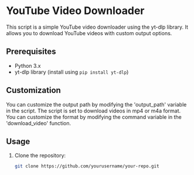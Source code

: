 # YouTube Video Downloader

This script is a simple YouTube video downloader using the yt-dlp library. It allows you to download YouTube videos with custom output options.

## Prerequisites

- Python 3.x
- yt-dlp library (install using `pip install yt-dlp`)

## Customization

You can customize the output path by modifying the 'output_path' variable in the script.
The script is set to download videos in mp4 or m4a format. You can customize the format by modifying the command variable in the 'download_video' function.

## Usage

1. Clone the repository:

   ```bash
   git clone https://github.com/yourusername/your-repo.git
